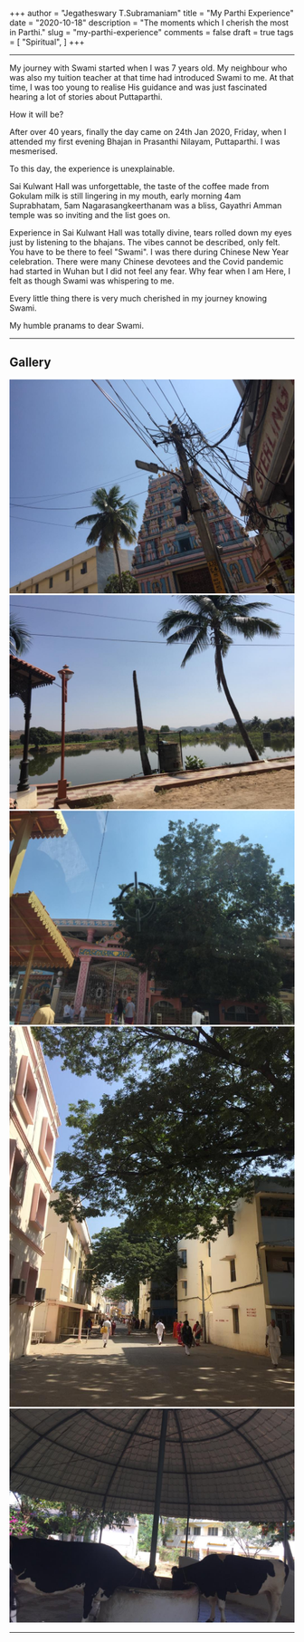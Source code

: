+++
author = "Jegatheswary T.Subramaniam"
title = "My Parthi Experience"
date = "2020-10-18"
description = "The moments which I cherish the most in Parthi."
slug = "my-parthi-experience"
comments = false
draft = true
tags = [
    "Spiritual",
]
+++

---

My journey with Swami started when I was 7 years old. My neighbour who was also my tuition teacher at that time had  introduced Swami to me. At that time, I was too young to realise His guidance and was just fascinated hearing a lot of stories about Puttaparthi.

How it will be?

After over 40 years, finally the day came on 24th Jan 2020, Friday, when I attended my first evening Bhajan in Prasanthi Nilayam, Puttaparthi. I was mesmerised. 

To this day, the experience is unexplainable.

Sai Kulwant Hall was unforgettable, the taste of the coffee made from Gokulam milk is still lingering in my mouth, early morning 4am Suprabhatam, 5am Nagarasangkeerthanam was a bliss, Gayathri Amman temple was so inviting and the list goes on.

Experience in Sai Kulwant Hall was totally divine, tears rolled down my eyes just by listening to the bhajans. The vibes cannot be described, only felt. You have to be there to feel "Swami". I was there during Chinese New Year celebration. There were many  Chinese devotees and the Covid pandemic had started in Wuhan but I did not feel any fear. Why fear when I am Here, I felt as though Swami was whispering to me.

Every little thing there is very much cherished in my journey knowing Swami.

My humble pranams to dear Swami.

---

## Gallery

![](img_jegatheswary_subramaniam_1.jpeg) ![](img_jegatheswary_subramaniam_2.jpeg) ![](img_jegatheswary_subramaniam_3.jpeg) ![](img_jegatheswary_subramaniam_4.jpeg) ![](img_jegatheswary_subramaniam_5.jpeg)

---